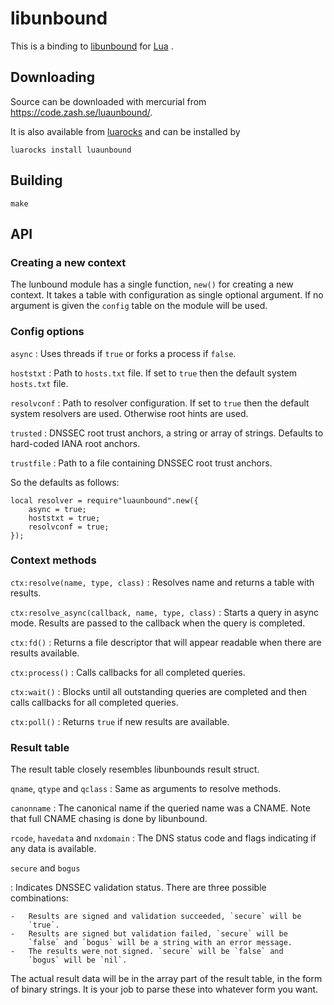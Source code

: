 libunbound
==========

This is a binding to [libunbound](https://unbound.net/) for
[Lua](https://www.lua.org/) .

Downloading
-----------

Source can be downloaded with mercurial from
<https://code.zash.se/luaunbound/>.

It is also available from [luarocks](https://luarocks.org/) and can be
installed by 

    luarocks install luaunbound

Building
--------

    make

API
---

### Creating a new context

The lunbound module has a single function, `new()` for creating a new
context. It takes a table with configuration as single optional
argument. If no argument is given the `config` table on the module will
be used.

### Config options

`async`
:   Uses threads if `true` or forks a process if `false`.

`hoststxt`
:   Path to `hosts.txt` file. If set to `true` then the default system
    `hosts.txt` file.

`resolvconf`
:   Path to resolver configuration. If set to `true` then the default
    system resolvers are used. Otherwise root hints are used.

`trusted`
:   DNSSEC root trust anchors, a string or array of strings. Defaults to
    hard-coded IANA root anchors.

`trustfile`
:   Path to a file containing DNSSEC root trust anchors.

So the defaults as follows:

``` {.lua}
local resolver = require"luaunbound".new({
    async = true;
    hoststxt = true;
    resolvconf = true;
});
```

### Context methods

`ctx:resolve(name, type, class)`
:   Resolves name and returns a table with results.

`ctx:resolve_async(callback, name, type, class)`
:   Starts a query in async mode. Results are passed to the callback
    when the query is completed.

`ctx:fd()`
:   Returns a file descriptor that will appear readable when there are
    results available.

`ctx:process()`
:   Calls callbacks for all completed queries.

`ctx:wait()`
:   Blocks until all outstanding queries are completed and then calls
    callbacks for all completed queries.

`ctx:poll()`
:   Returns `true` if new results are available.

### Result table

The result table closely resembles libunbounds result struct.

`qname`, `qtype` and `qclass`
:   Same as arguments to resolve methods.

`canonname`
:   The canonical name if the queried name was a CNAME. Note that full
    CNAME chasing is done by libunbound.

`rcode`, `havedata` and `nxdomain`
:   The DNS status code and flags indicating if any data is available.

`secure` and `bogus`

:   Indicates DNSSEC validation status. There are three possible
    combinations:

    -   Results are signed and validation succeeded, `secure` will be
        `true`.
    -   Results are signed but validation failed, `secure` will be
        `false` and `bogus` will be a string with an error message.
    -   The results were not signed. `secure` will be `false` and
        `bogus` will be `nil`.

The actual result data will be in the array part of the result table, in
the form of binary strings. It is your job to parse these into whatever
form you want.

